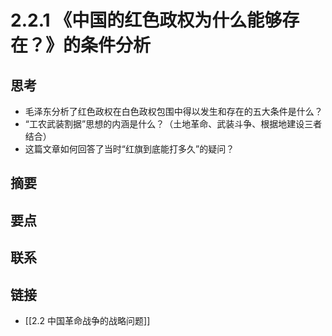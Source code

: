 # 2.2.1 《中国的红色政权为什么能够存在？》的条件分析

## 思考
- 毛泽东分析了红色政权在白色政权包围中得以发生和存在的五大条件是什么？
- “工农武装割据”思想的内涵是什么？（土地革命、武装斗争、根据地建设三者结合）
- 这篇文章如何回答了当时“红旗到底能打多久”的疑问？

## 摘要
## 要点
## 联系
## 链接
- [[2.2 中国革命战争的战略问题]]
